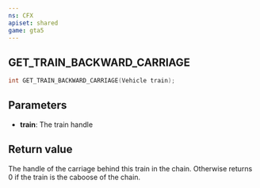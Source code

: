 ```yaml
---
ns: CFX
apiset: shared
game: gta5
---
```

## GET_TRAIN_BACKWARD_CARRIAGE

```c
int GET_TRAIN_BACKWARD_CARRIAGE(Vehicle train);
``` 

## Parameters
* **train**: The train handle

## Return value
The handle of the carriage behind this train in the chain. Otherwise returns 0 if the train is the caboose of the chain. 